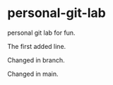 personal-git-lab
================

personal git lab for fun.

The first added line.

Changed in branch.

Changed in main.